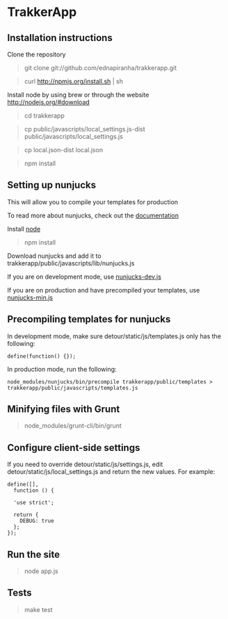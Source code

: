 # TrakkerApp

## Installation instructions

Clone the repository

> git clone git://github.com/ednapiranha/trakkerapp.git

> curl http://npmjs.org/install.sh | sh

Install node by using brew or through the website http://nodejs.org/#download

> cd trakkerapp

> cp public/javascripts/local_settings.js-dist public/javascripts/local_settings.js

> cp local.json-dist local.json

> npm install

## Setting up nunjucks

This will allow you to compile your templates for production

To read more about nunjucks, check out the [documentation](http://nunjucks.jlongster.com)

Install [node](http://nodejs.org)

> npm install

Download nunjucks and add it to trakkerapp/public/javascripts/lib/nunjucks.js

If you are on development mode, use [nunjucks-dev.js](https://github.com/jlongster/nunjucks/blob/master/browser/nunjucks-dev.js)

If you are on production and have precompiled your templates, use [nunjucks-min.js](https://github.com/jlongster/nunjucks/blob/master/browser/nunjucks-min.js)

## Precompiling templates for nunjucks

In development mode, make sure detour/static/js/templates.js only has the following:

    define(function() {});

In production mode, run the following:

    node_modules/nunjucks/bin/precompile trakkerapp/public/templates > trakkerapp/public/javascripts/templates.js

## Minifying files with Grunt

> node_modules/grunt-cli/bin/grunt

## Configure client-side settings

If you need to override detour/static/js/settings.js, edit detour/static/js/local_settings.js and return the new values. For example:

    define([],
      function () {

      'use strict';

      return {
        DEBUG: true
      };
    });

## Run the site

> node app.js

## Tests

> make test
